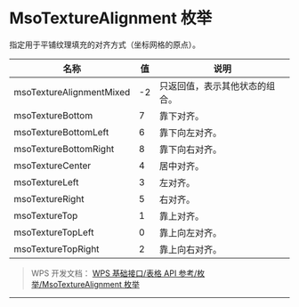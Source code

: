 # MsoTextureAlignment 枚举

指定用于平铺纹理填充的对齐方式（坐标网格的原点）。

| 名称                     | 值  | 说明                           |
|--------------------------|-----|--------------------------------|
| msoTextureAlignmentMixed | -2  | 只返回值，表示其他状态的组合。 |
| msoTextureBottom         | 7   | 靠下对齐。                     |
| msoTextureBottomLeft     | 6   | 靠下向左对齐。                 |
| msoTextureBottomRight    | 8   | 靠下向右对齐。                 |
| msoTextureCenter         | 4   | 居中对齐。                     |
| msoTextureLeft           | 3   | 左对齐。                       |
| msoTextureRight          | 5   | 右对齐。                       |
| msoTextureTop            | 1   | 靠上对齐。                     |
| msoTextureTopLeft        | 0   | 靠上向左对齐。                 |
| msoTextureTopRight       | 2   | 靠上向右对齐。                 |

> WPS 开发文档： [WPS 基础接口/表格 API 参考/枚举/MsoTextureAlignment 枚举](https://qn.cache.wpscdn.cn/encs/doc/office_v19/topics/WPS%20%E5%9F%BA%E7%A1%80%E6%8E%A5%E5%8F%A3/%E8%A1%A8%E6%A0%BC%20API%20%E5%8F%82%E8%80%83/%E6%9E%9A%E4%B8%BE/MsoTextureAlignment%20%E6%9E%9A%E4%B8%BE.html)

------------------------------------------------------------------------
